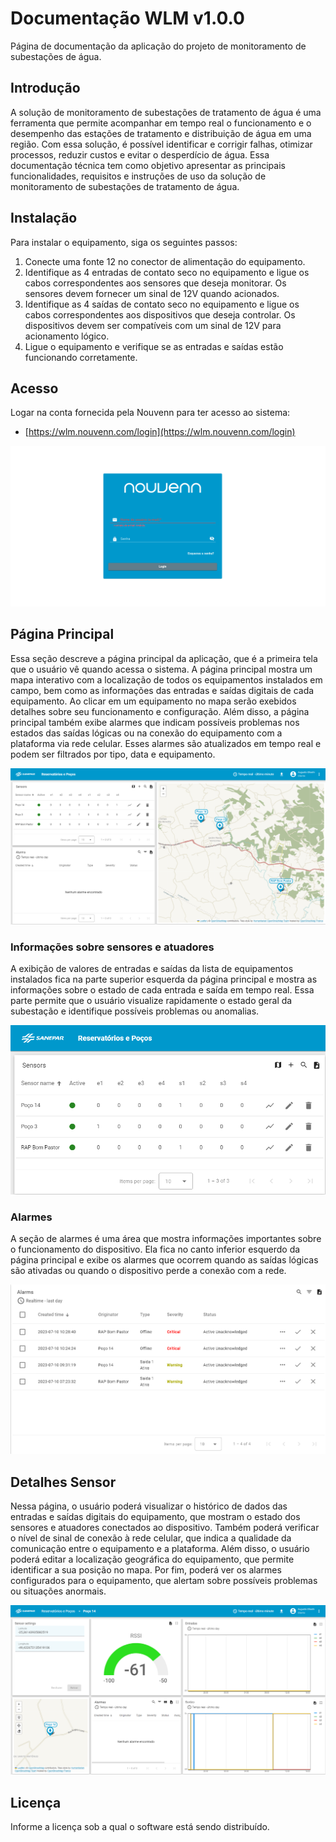 # Documentação WLM v1.0.0

Página de documentação da aplicação do projeto de monitoramento de subestações de água.

## Introdução
A solução de monitoramento de subestações de tratamento de água é uma ferramenta que permite acompanhar em tempo real o funcionamento e o desempenho das estações de tratamento e distribuição de água em uma região. Com essa solução, é possível identificar e corrigir falhas, otimizar processos, reduzir custos e evitar o desperdício de água. Essa documentação técnica tem como objetivo apresentar as principais funcionalidades, requisitos e instruções de uso da solução de monitoramento de subestações de tratamento de água.

## Instalação

Para instalar o equipamento, siga os seguintes passos:

1. Conecte uma fonte 12 no conector de alimentação do equipamento.
2. Identifique as 4 entradas de contato seco no equipamento e ligue os cabos correspondentes aos sensores que deseja monitorar. Os sensores devem fornecer um sinal de 12V quando acionados.
3. Identifique as 4 saídas de contato seco no equipamento e ligue os cabos correspondentes aos dispositivos que deseja controlar. Os dispositivos devem ser compatíveis com um sinal de 12V para acionamento lógico.
4. Ligue o equipamento e verifique se as entradas e saídas estão funcionando corretamente.

## Acesso

Logar na conta fornecida pela Nouvenn para ter acesso ao sistema:
- [https://wlm.nouvenn.com/login](https://wlm.nouvenn.com/login)

![Página de Login](images/login.png)

## Página Principal

Essa seção descreve a página principal da aplicação, que é a primeira tela que o usuário vê quando acessa o sistema. A página principal mostra um mapa interativo com a localização de todos os equipamentos instalados em campo, bem como as informações das entradas e saídas digitais de cada equipamento. Ao clicar em um equipamento no mapa serão exebidos detalhes sobre seu funcionamento e configuração. Além disso, a página principal também exibe alarmes que indicam possíveis problemas nos estados das saídas lógicas ou na conexão do equipamento com a plataforma via rede celular. Esses alarmes são atualizados em tempo real e podem ser filtrados por tipo, data e equipamento.

![Texto alternativo](images/pagina-1.png)

### Informações sobre sensores e atuadores

A exibição de valores de entradas e saídas da lista de equipamentos instalados fica na parte superior esquerda da página principal e mostra as informações sobre o estado de cada entrada e saída em tempo real. Essa parte permite que o usuário visualize rapidamente o estado geral da subestação e identifique possíveis problemas ou anomalias.

![Alt text](images/entradas-saidas.png)

### Alarmes

A seção de alarmes é uma área que mostra informações importantes sobre o funcionamento do dispositivo. Ela fica no canto inferior esquerdo da página principal e exibe os alarmes que ocorrem quando as saídas lógicas são ativadas ou quando o dispositivo perde a conexão com a rede.

![Alt text](images/alarmes.png)

## Detalhes Sensor

Nessa página, o usuário poderá visualizar o histórico de dados das entradas e saídas digitais do equipamento, que mostram o estado dos sensores e atuadores conectados ao dispositivo. Também poderá verificar o nível de sinal de conexão à rede celular, que indica a qualidade da comunicação entre o equipamento e a plataforma. Além disso, o usuário poderá editar a localização geográfica do equipamento, que permite identificar a sua posição no mapa. Por fim, poderá ver os alarmes configurados para o equipamento, que alertam sobre possíveis problemas ou situações anormais.

![Texto alternativo](images/pagina-2.png)


## Licença

Informe a licença sob a qual o software está sendo distribuído.
